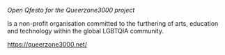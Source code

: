 *Open Qfesto for the Queerzone3000 project*

Is a non-profit organisation committed to the furthering of arts, education and technology within the global LGBTQIA community. 


https://queerzone3000.net/
